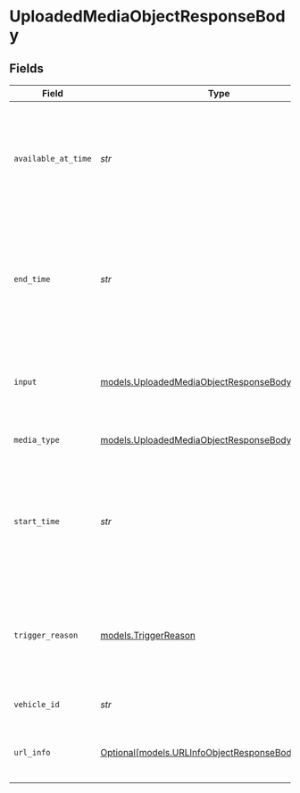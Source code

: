 # UploadedMediaObjectResponseBody


## Fields

| Field                                                                                                                                                                          | Type                                                                                                                                                                           | Required                                                                                                                                                                       | Description                                                                                                                                                                    | Example                                                                                                                                                                        |
| ------------------------------------------------------------------------------------------------------------------------------------------------------------------------------ | ------------------------------------------------------------------------------------------------------------------------------------------------------------------------------ | ------------------------------------------------------------------------------------------------------------------------------------------------------------------------------ | ------------------------------------------------------------------------------------------------------------------------------------------------------------------------------ | ------------------------------------------------------------------------------------------------------------------------------------------------------------------------------ |
| `available_at_time`                                                                                                                                                            | *str*                                                                                                                                                                          | :heavy_check_mark:                                                                                                                                                             | Timestamp, in RFC 3339 format, at which the media item was made available. Examples: 2019-06-13T19:08:25Z, 2019-06-13T19:08:25.455Z, OR 2015-09-15T14:00:12-04:00              | 2019-11-11T14:00:12-04:00                                                                                                                                                      |
| `end_time`                                                                                                                                                                     | *str*                                                                                                                                                                          | :heavy_check_mark:                                                                                                                                                             |  An end time in RFC 3339 format. Millisecond precision and timezones are supported. (Examples: 2019-06-13T19:08:25Z, 2019-06-13T19:08:25.455Z, OR 2015-09-15T14:00:12-04:00).  | 2019-06-13T19:08:25Z                                                                                                                                                           |
| `input`                                                                                                                                                                        | [models.UploadedMediaObjectResponseBodyInput](../models/uploadedmediaobjectresponsebodyinput.md)                                                                               | :heavy_check_mark:                                                                                                                                                             | Input type for this media. Examples: dashcamForwardFacing  Valid values: `dashcamForwardFacing`, `dashcamInwardFacing`, `dashcamRearFacing`                                    | dashcamForwardFacing                                                                                                                                                           |
| `media_type`                                                                                                                                                                   | [models.UploadedMediaObjectResponseBodyMediaType](../models/uploadedmediaobjectresponsebodymediatype.md)                                                                       | :heavy_check_mark:                                                                                                                                                             | Type of media. Examples: image  Valid values: `image`                                                                                                                          | image                                                                                                                                                                          |
| `start_time`                                                                                                                                                                   | *str*                                                                                                                                                                          | :heavy_check_mark:                                                                                                                                                             |  A start time in RFC 3339 format. Millisecond precision and timezones are supported. (Examples: 2019-06-13T19:08:25Z, 2019-06-13T19:08:25.455Z, OR 2015-09-15T14:00:12-04:00). | 2019-06-13T19:08:25Z                                                                                                                                                           |
| `trigger_reason`                                                                                                                                                               | [models.TriggerReason](../models/triggerreason.md)                                                                                                                             | :heavy_check_mark:                                                                                                                                                             | Trigger reason for this media capture. Examples: api  Valid values: `api`, `panicButton`, `periodicStill`, `tripEndStill`, `tripStartStill`, `videoRetrieval`                  | api                                                                                                                                                                            |
| `vehicle_id`                                                                                                                                                                   | *str*                                                                                                                                                                          | :heavy_check_mark:                                                                                                                                                             | Vehicle ID for which this media was captured. Examples: 1234                                                                                                                   | 1234                                                                                                                                                                           |
| `url_info`                                                                                                                                                                     | [Optional[models.URLInfoObjectResponseBody]](../models/urlinfoobjectresponsebody.md)                                                                                           | :heavy_minus_sign:                                                                                                                                                             | URL info for this piece of media. This field is only populated when the 'status' response field is 'available'                                                                 |                                                                                                                                                                                |
